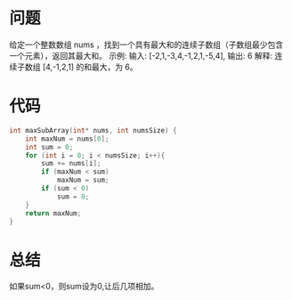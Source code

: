 # 问题 #
给定一个整数数组 nums ，找到一个具有最大和的连续子数组（子数组最少包含一个元素），返回其最大和。
示例:
输入: [-2,1,-3,4,-1,2,1,-5,4],
输出: 6
解释: 连续子数组 [4,-1,2,1] 的和最大，为 6。

# 代码 #
```C
int maxSubArray(int* nums, int numsSize) {
    int maxNum = nums[0];
    int sum = 0;
    for (int i = 0; i < numsSize; i++){
        sum += nums[i];
        if (maxNum < sum)
            maxNum = sum;
        if (sum < 0)
            sum = 0;
    }
    return maxNum;
}
```
# 	总结 #
如果sum<0，则sum设为0,让后几项相加。
